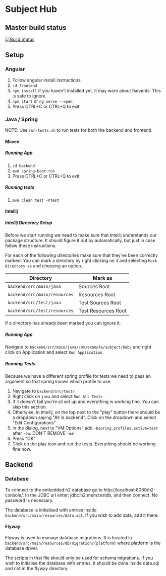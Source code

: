 # Subject Hub

## Master build status
[![Build Status](https://travis-ci.com/yaseen95/subjecthub.svg?token=ZBxgtsxTU6WzeE88dbTf&branch=master)](https://travis-ci.com/yaseen95/subjecthub)

## Setup
### Angular
1. Follow angular install instructions.
2. `cd frontend`
3. `npm install` if you haven't installed yet. It may warn about fsevents. This is
safe to ignore.
4. `npm start` or `ng serve --open`
5. Press CTRL+C or CTRL+Q to exit

### Java / Spring
NOTE: Use `run-tests.sh` to run tests for both the backend and frontend.
#### Maven
##### Running App
1. `cd backend`
2. `mvn spring-boot:run`
3. Press CTRL+C or CTRL+Q to exit

##### Running tests
1. `mvn clean test -Ptest`

#### Intellij

##### Intellij Directory Setup
Before we start running we need to make sure that Intellij understands our package structure. It 
should figure it out by automatically, but just in case follow these instructions.

For each of the following directories make sure that they've been correctly marked. You can mark a
directory by right clicking on it and selecting `Mark Directory as` and choosing an option.

|Directory|Mark as|
|---------|-------|
|`backend/src/main/java`|Sources Root|
|`backend/src/main/resources`|Resources Root|
|`backend/src/test/java`|Test Sources Root|
|`backend/src/test/resources`|Test Resources Root|

If a directory has already been marked you can ignore it.

##### Running App
Navigate to `backend/src/main/java/com/example/subject/hub/` and right click on Application and 
select `Run Application`.

##### Running Tests
Because we have a different spring profile for tests we need to pass an argument so that spring 
knows which profile to use.

1. Navigate to `backend/src/test/`
2. Right click on `java` and select `Run All Tests`
3. If it doesn't fail you're all set up and everything is working fine. You can skip this section.
4. Otherwise, in intellij, on the top next to the "play" button there should be a dropdown saying
 "All in backend". Click on the dropdown and select "Edit Configurations"
5. In the dialog, next to "VM Options" add `-Dspring.profiles.active=test` after `-ea`. DON'T 
REMOVE `-ea`!
6. Press "OK"
7. Click on the play icon and run the tests. Everything should be working fine now.

## Backend
### Database
To connect to the embedded h2 database go to http://localhost:8080/h2-console/. In the JDBC url 
enter: jdbc:h2:mem:testdb, and then connect. No password is necessary.

The database is initialised with entries inside `backend/src/main/resources/data.sql`. If you wish
to add data, add it there.

#### Flyway
Flyway is used to manage database migrations. It is located in 
`backend/src/main/resources/db/migration/{platform}` where platform is the database driver.

The scripts in that file should only be used for schema migrations. If you wish to initialise the
database with entries, it should be done inside data.sql and not in the flyway directory.
